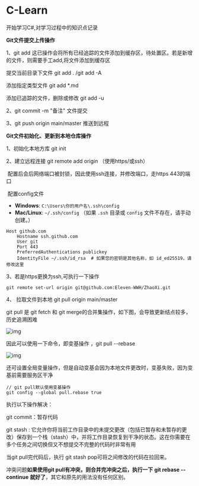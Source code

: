 # C-Learn
开始学习C#,对学习过程中的知识点记录



**Git文件提交上传操作**

1、git add    这已操作会将所有已经追踪的文件添加到缓存区，待处置区。若是新增的文件，则需要手工add,将文件添加到缓存区

 提交当前目录下文件 git add . /git add -A

 添加指定类型文件 git add *.md

添加已追踪的文件，删除或修改 git add -u

2、git commit -m  "备注"     文件提交

3、git push origin main/master  推送到远程





**Git文件初始化、更新到本地仓库操作**

1、初始化本地方库   git init

2、建立远程连接  git remote add origin <url>（使用https/或ssh）

​      配置后会后网络端口被封锁，因此使用ssh连接，并修改端口，走https 443的端口

​      配置config文件

- **Windows**: `C:\Users\你的用户名\.ssh\config`
- **Mac/Linux**: `~/.ssh/config`
  （如果 `.ssh` 目录或 `config` 文件不存在，请手动创建。）

```
Host github.com
    Hostname ssh.github.com
    User git
    Port 443
    PreferredAuthentications publickey
    IdentityFile ~/.ssh/id_rsa  # 如果您的密钥是其他名称，如 id_ed25519，请修改这里
```

3、若是https更换为ssh,可执行一下操作

```
git remote set-url origin git@github.com:Eleven-WWH/ZhaoXi.git
```

4、 拉取文件到本地  git pull origin main/master

 git pull 是 git fetch 和 git merge的合并集操作，如下图，会导致更新结点较多，历史追溯困难

![img](https://pic4.zhimg.com/v2-d077b90b0ec3596c45f93051909b0337_r.jpg)

因此可以使用一下命令，即变基操作 ，git pull --rebase

![img](https://pica.zhimg.com/v2-83d33e10b22adf18b6681f6871fc5926_r.jpg)

还可设置全局变量操作，但是自动变基会因为本地文件更改时，变基失败，因为变基前需要服务区干净

```
// git pull默认使用变基操作
git config --global pull.rebase true
```

执行以下操作解决：

git commit：暂存代码

git stash : 它允许你将当前工作目录中的未提交更改（包括已暂存和未暂存的更改）保存到一个栈（stash）中，并将工作目录恢复到干净的状态。这在你需要在多个任务之间切换但又不想提交不完整的代码时非常有用

当git pull完代码后，执行 git stash pop可将之间修改的代码在拉回来。

冲突问题**如果使用git pull有冲突，则合并完冲突之后，执行一下** **git rebase --continue** **就好了**，其它和原先的用法没有任何区别。



